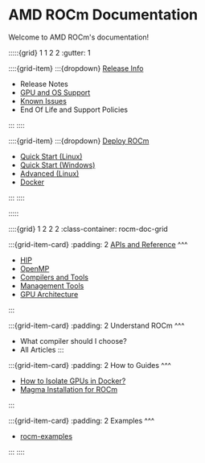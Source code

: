# AMD ROCm Documentation 

Welcome to AMD ROCm's documentation!

:::::{grid} 1 1 2 2
:gutter: 1

::::{grid-item}
:::{dropdown} [Release Info](release)

- Release Notes
- [GPU and OS Support](gpu_os_support)
- [Known Issues](https://github.com/RadeonOpenCompute/ROCm/labels/Verified%20Issue)
- End Of Life and Support Policies

:::
::::

::::{grid-item}
:::{dropdown} [Deploy ROCm](deploy)

- [Quick Start (Linux)](quick_start)
- [Quick Start (Windows)](hip_sdk_install_win/hip_sdk_install_win)
- [Advanced (Linux)](deploy/advanced)
- [Docker](deploy/docker)

:::
::::

:::::

::::{grid} 1 2 2 2
:class-container: rocm-doc-grid

:::{grid-item-card}
:padding: 2
[APIs and Reference](https://example.com)
^^^

- [HIP](reference/hip)
- [OpenMP](reference/openmp/openmp)
- [Compilers and Tools](reference/compilers)
- [Management Tools](reference/tools)
- [GPU Architecture](reference/gpu_arch)

:::

:::{grid-item-card}
:padding: 2
Understand ROCm
^^^

- What compiler should I choose?
- All Articles
:::

:::{grid-item-card}
:padding: 2
How to Guides
^^^
- [How to Isolate GPUs in Docker?](how_to/docker_gpu_isolation)
- [Magma Installation for ROCm](how_to/magma_install/magma_install)

:::

:::{grid-item-card}
:padding: 2
Examples
^^^

- [rocm-examples](https://github.com/amd/rocm-examples)

:::
::::
